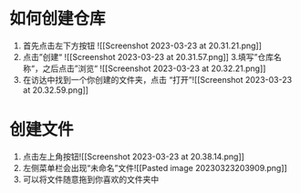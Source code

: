 # 如何创建仓库
1. 首先点击左下方按钮
![[Screenshot 2023-03-23 at 20.31.21.png]]
2. 点击”创建“
![[Screenshot 2023-03-23 at 20.31.57.png]]
3.填写”仓库名称“，之后点击”浏览“ ![[Screenshot 2023-03-23 at 20.32.21.png]]
4. 在访达中找到一个你创建的文件夹，点击 “打开”![[Screenshot 2023-03-23 at 20.32.59.png]]
# 创建文件
1. 点击左上角按钮![[Screenshot 2023-03-23 at 20.38.14.png]]
2. 左侧菜单栏会出现“未命名”文件![[Pasted image 20230323203909.png]]
3. 可以将文件随意拖到你喜欢的文件夹中